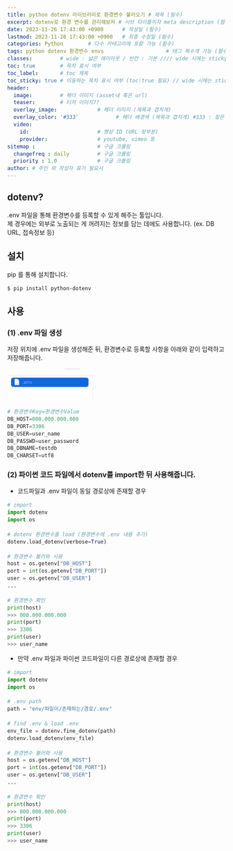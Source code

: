 ```yaml
---
title: python dotenv 라이브러리로 환경변수 불러오기 # 제목 (필수)
excerpt: dotenv로 환경 변수를 관리해보자 # 서브 타이틀이자 meta description (필수)
date: 2023-11-26 17:43:00 +0900      # 작성일 (필수)
lastmod: 2023-11-26 17:43:00 +0900   # 최종 수정일 (필수)
categories: Python        # 다수 카테고리에 포함 가능 (필수)
tags: python dotenv 환경변수 envs                    # 태그 복수개 가능 (필수)
classes:         # wide : 넓은 레이아웃 / 빈칸 : 기본 //// wide 시에는 sticky toc 불가
toc: true        # 목차 표시 여부
toc_label:       # toc 제목
toc_sticky: true # 이동하는 목차 표시 여부 (toc:true 필요) // wide 시에는 sticky toc 불가
header: 
  image:         # 헤더 이미지 (asset내 혹은 url)
  teaser:        # 티저 이미지??
  overlay_image:             # 헤더 이미지 (제목과 겹치게)
  overlay_color: '#333'            # 헤더 배경색 (제목과 겹치게) #333 : 짙은 회색 (필수)
  video:
    id:                      # 영상 ID (URL 뒷부분)
    provider:                # youtube, vimeo 등
sitemap :                    # 구글 크롤링
  changefreq : daily         # 구글 크롤링
  priority : 1.0             # 구글 크롤링
author: # 주인 외 작성자 표기 필요시
---
```

<!--postNo: 20231126_001-->


## dotenv?

.env 파일을 통해 환경변수를 등록할 수 있게 해주는 툴입니다.  
제 경우에는 외부로 노출되는 게 꺼려지는 정보를 담는 데에도 사용합니다. (ex. DB URL, 접속정보 등)  

## 설치

pip 를 통해 설치합니다.

```terminal
$ pip install python-dotenv
```

## 사용

### (1) .env 파일 생성  
저장 위치에 .env 파일을 생성해준 뒤, 환경변수로 등록할 사항을 아래와 같이 입력하고 저장해줍니다.  

<img src="/assets/images/20231126_001_001.png" width="200px">

```python
# 환경변수Key=환경변수Value
DB_HOST=000.000.000.000
DB_PORT=3306
DB_USER=user_name
DB_PASSWD=user_password
DB_DBNAME=testdb
DB_CHARSET=utf8

```

### (2) 파이썬 코드 파일에서 dotenv를 import한 뒤 사용해줍니다.  

- 코드파일과 .env 파일이 동일 경로상에 존재할 경우

```python
# import
import dotenv
import os

# dotenv 환경변수를 load (환경변수에 .env 내용 추가)
dotenv.load_dotenv(verbose=True)

# 환경변수 불러와 사용
host = os.getenv["DB_HOST"]
port = int(os.getenv["DB_PORT"])
user = os.getenv["DB_USER"]
...

# 환경변수 확인
print(host)
>>> 000.000.000.000
print(port)
>>> 3306
print(user)
>>> user_name

```

- 만약 .env 파일과 파이썬 코드파일이 다른 경로상에 존재할 경우

```python
# import
import dotenv
import os

# .env path
path = "env/파일이/존재하는/경로/.env"

# find .env & load .env
env_file = dotenv.fine_dotenv(path)
dotenv.load_dotenv(env_file)

# 환경변수 불러와 사용
host = os.getenv["DB_HOST"]
port = int(os.getenv["DB_PORT"])
user = os.getenv["DB_USER"]
...

# 환경변수 확인
print(host)
>>> 000.000.000.000
print(port)
>>> 3306
print(user)
>>> user_name
```
